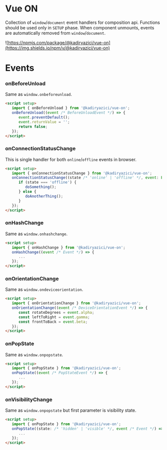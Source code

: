 # Vue ON

Collection of `window`/`document` event handlers for composition api. Functions should be used only in `SETUP` phase.
When component unmounts, events are automatically removed from `window`/`document`.

![https://npmjs.com/package/@kadiryazici/vue-on](https://img.shields.io/npm/v/@kadiryazici/vue-on)

# Events

### onBeforeUnload

Same as `window.onbeforeunload`.

```html
<script setup>
   import { onBeforeUnload } from '@kadiryazici/vue-on';
   onBeforeUnload((event /* BeforeUnloadEvent */) => {
      event.preventDefault();
      event.returnValue = '';
      return false;
   });
</script>
```

### onConnectionStatusChange

This is single handler for both `online`/`offline` events in browser.

```html
<script setup>
   import { onConnectionStatusChange } from '@kadiryazici/vue-on';
   onConnectionStatusChange((state /* 'online' | 'offline' */, event: Event) => {
      if (state === 'offline') {
         doSomething();
      } else {
         doAnotherThing();
      }
   });
</script>
```

### onHashChange

Same as `window.onhashchange`.

```html
<script setup>
   import { onHashChange } from '@kadiryazici/vue-on';
   onHashChange((event /* Event */) => {
      ...
   });
</script>
```

### onOrientationChange

Same as `window.ondeviceorientation`.

```html
<script setup>
   import { onOrientationChange } from '@kadiryazici/vue-on';
   onOrientationChange((event /* DeviceOrientationEvent */) => {
      const rotateDegrees = event.alpha;
      const leftToRight = event.gamma;
      const frontToBack = event.beta;
   });
</script>
```

### onPopState

Same as `window.onpopstate`.

```html
<script setup>
   import { onPopState } from '@kadiryazici/vue-on';
   onPopState((event /* PopStateEvent */) => {
      ...
   });
</script>
```

### onVisibilityChange

Same as `window.onpopstate` but first parameter is visibility state.

```html
<script setup>
   import { onPopState } from '@kadiryazici/vue-on';
   onPopState((state: /* 'hidden' | 'visible' */, event /* Event */) => {
      ...
   });
</script>
```
